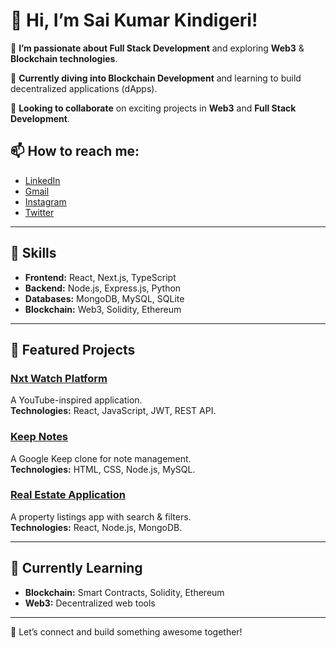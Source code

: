# 👋 Hi, I’m Sai Kumar Kindigeri!

👀 **I’m passionate about Full Stack Development** and exploring **Web3** & **Blockchain technologies**.

🌱 **Currently diving into Blockchain Development** and learning to build decentralized applications (dApps).

💼 **Looking to collaborate** on exciting projects in **Web3** and **Full Stack Development**.

## 📫 How to reach me:
- [LinkedIn](https://www.linkedin.com/in/saikumarkindigeri)
- [Gmail](mailto:saidev080@gmail.com)
- [Instagram](https://www.instagram.com/saixdev/)
- [Twitter](https://x.com/Devaa_Sai)

---

## 🚀 Skills

- **Frontend:** React, Next.js, TypeScript  
- **Backend:** Node.js, Express.js, Python  
- **Databases:** MongoDB, MySQL, SQLite  
- **Blockchain:** Web3, Solidity, Ethereum  

---

## 🌟 Featured Projects

### [Nxt Watch Platform](https://saikwatch.ccbp.tech)
A YouTube-inspired application.  
**Technologies:** React, JavaScript, JWT, REST API.

### [Keep Notes](https://keep-backend-smoky.vercel.app/)
A Google Keep clone for note management.  
**Technologies:** HTML, CSS, Node.js, MySQL.

### [Real Estate Application](https://totality-frontend-challenge-rust.vercel.app/)
A property listings app with search & filters.  
**Technologies:** React, Node.js, MongoDB.

---

## 🌱 Currently Learning
- **Blockchain:** Smart Contracts, Solidity, Ethereum  
- **Web3:** Decentralized web tools

---

💬 Let’s connect and build something awesome together!


